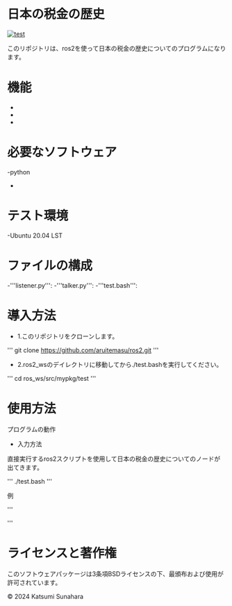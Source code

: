 # 日本の税金の歴史
[![test](https://github.com/aruitemasu/ros2/actions/workflows/test.yml/badge.svg)](https://github.com/aruitemasu/ros2/actions/workflows/test.yml)

このリポジトリは、ros2を使って日本の税金の歴史についてのプログラムになります。

# 機能

-
-
-

# 必要なソフトウェア

-python

  -

# テスト環境
-Ubuntu 20.04 LST

# ファイルの構成
-'''listener.py''':
-'''talker.py''':
-'''test.bash''':

# 導入方法
- 1.このリポジトリをクローンします。

'''
git clone https://github.com/aruitemasu/ros2.git
'''

- 2.ros2_wsのデイレクトリに移動してから./test.bashを実行してください。

'''
cd ros_ws/src/mypkg/test
'''

# 使用方法
プログラムの動作
- 入力方法

直接実行するros2スクリプトを使用して日本の税金の歴史についてのノードが出てきます。

'''
./test.bash
'''


例

'''

'''

# ライセンスと著作権

このソフトウェアパッケージは3条項BSDライセンスの下、最頒布および使用が許可されています。

© 2024 Katsumi Sunahara
